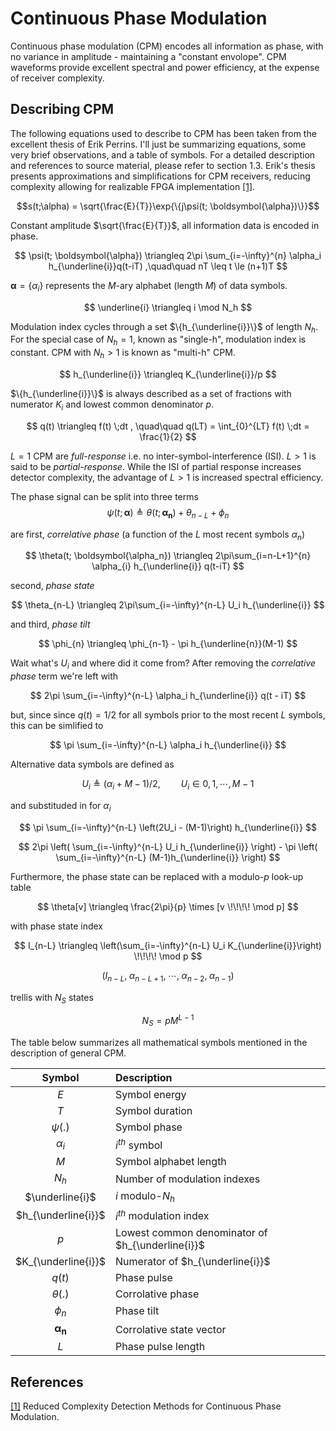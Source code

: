 # Continuous Phase Modulation

Continuous phase modulation (CPM) encodes all information as phase, with no variance in amplitude - maintaining a "constant envolope".
CPM waveforms provide excellent spectral and power efficiency, at the expense of receiver complexity.

## Describing CPM

The following equations used to describe to CPM has been taken from the excellent thesis of Erik Perrins.
I'll just be summarizing equations, some very brief observations, and a table of symbols.
For a detailed description and references to source material, please refer to section 1.3.
Erik's thesis presents approximations and simplifications for CPM receivers, reducing complexity allowing for realizable FPGA implementation [[1]][reduced-cpm].


$$s(t;\alpha) = \sqrt{\frac{E}{T}}\exp{\{j\psi(t; \boldsymbol{\alpha})\}}$$

Constant amplitude $\sqrt{\frac{E}{T}}$, all information data is encoded in phase.

$$
\psi(t; \boldsymbol{\alpha}) \triangleq 
2\pi \sum_{i=-\infty}^{n} \alpha_i h_{\underline{i}}q(t-iT)
,\quad\quad
nT \leq t \le (n+1)T
$$

$\boldsymbol{\alpha}=\{\alpha_i\}$ represents the $M$-ary alphabet (length $M$) of data symbols.

$$
\underline{i} \triangleq i \mod N_h
$$

Modulation index cycles through a set $\{h_{\underline{i}}\}$ of length $N_h$.
For the special case of $N_h=1$, known as "single-h", modulation index is constant.
CPM with $N_h \gt 1$ is known as "multi-h" CPM.

$$
h_{\underline{i}} \triangleq K_{\underline{i}}/p
$$

$\{h_{\underline{i}}\}$ is always described as a set of fractions with numerator $K_i$ and lowest common denominator $p$.

$$
q(t) \triangleq f(t) \;dt
, \quad\quad
q(LT) = \int_{0}^{LT} f(t) \;dt = \frac{1}{2}
$$

$L=1$ CPM are _full-response_ i.e. no inter-symbol-interference (ISI).
$L>1$ is said to be _partial-response_.
While the ISI of partial response increases detector complexity, the advantage of $L>1$ is increased spectral efficiency.


The phase signal can be split into three terms
$$
\psi(t; \boldsymbol{\alpha}) \triangleq 
\theta(t; \boldsymbol{\alpha_n}) + \theta_{n-L} + \phi_{n}
$$

are first, _correlative phase_ (a function of the $L$ most recent symbols $\alpha_n$)

$$
\theta(t; \boldsymbol{\alpha_n}) \triangleq 
2\pi\sum_{i=n-L+1}^{n} \alpha_{i} h_{\underline{i}} q(t-iT)
$$

second, _phase state_

$$
\theta_{n-L} \triangleq 2\pi\sum_{i=-\infty}^{n-L} U_i h_{\underline{i}}
$$

and third, _phase tilt_

$$
\phi_{n} \triangleq \phi_{n-1} - \pi h_{\underline{n}}(M-1)
$$

Wait what's $U_i$ and where did it come from?  After removing the _correlative phase_ term we're left with 

$$
2\pi \sum_{i=-\infty}^{n-L} \alpha_i h_{\underline{i}} q(t - iT)
$$

but, since since $q(t)=1/2$ for all symbols prior to the most recent $L$ symbols, this can be simlified to 

$$
\pi \sum_{i=-\infty}^{n-L} \alpha_i h_{\underline{i}}
$$

Alternative data symbols are defined as 

$$
U_i \triangleq (\alpha_i + M - 1) / 2
,\quad\quad
U_i \in {0, 1, \cdots, M-1}
$$

and substituded in for $\alpha_i$

$$
\pi \sum_{i=-\infty}^{n-L} \left(2U_i - (M-1)\right) h_{\underline{i}}
$$


$$
2\pi \left( \sum_{i=-\infty}^{n-L} U_i h_{\underline{i}} \right) - 
\pi \left( \sum_{i=-\infty}^{n-L}  (M-1)h_{\underline{i}} \right)
$$


Furthermore, the phase state can be replaced with a modulo-$p$ look-up table

$$
\theta[v] \triangleq \frac{2\pi}{p} \times [v \!\!\!\! \mod p]
$$

with phase state index

$$
I_{n-L} \triangleq
\left(\sum_{i=-\infty}^{n-L} U_i K_{\underline{i}}\right) \!\!\!\! \mod p
$$


$$(I_{n-L},\; \alpha_{n-L+1},\; \cdots ,\; \alpha_{n-2},\; \alpha_{n-1})$$

trellis with $N_S$ states

$$N_S = pM^{L-1}$$

The table below summarizes all mathematical symbols mentioned in the description of general CPM.

| Symbol                  | Description       |
| :--:                    | :---------------- |
| $E$                     | Symbol energy     |
| $T$                     | Symbol duration   |
| $\psi(.)$               | Symbol phase      |
| $\alpha_i$              | $i^{th}$ symbol   |
| $M$                     | Symbol alphabet length |
| $N_h$                   | Number of modulation indexes |
| $\underline{i}$         | $i$ modulo-$N_h$  |
| $h_{\underline{i}}$     | $i^{th}$ modulation index |
| $p$                     | Lowest common denominator of $h_{\underline{i}}$ |
| $K_{\underline{i}}$     | Numerator of $h_{\underline{i}}$ |
| $q(t)$                  | Phase pulse       |
| $\theta(.)$             | Corrolative phase |
| $\phi_n$                | Phase tilt |
| $\boldsymbol{\alpha_n}$ | Corrolative state vector |
| $L$                     | Phase pulse length |

## References

[[1]][reduced-cpm]
Reduced Complexity Detection Methods for Continuous Phase Modulation.

[reduced-cpm]: https://scholarsarchive.byu.edu/cgi/viewcontent.cgi?article=1619&context=etd
